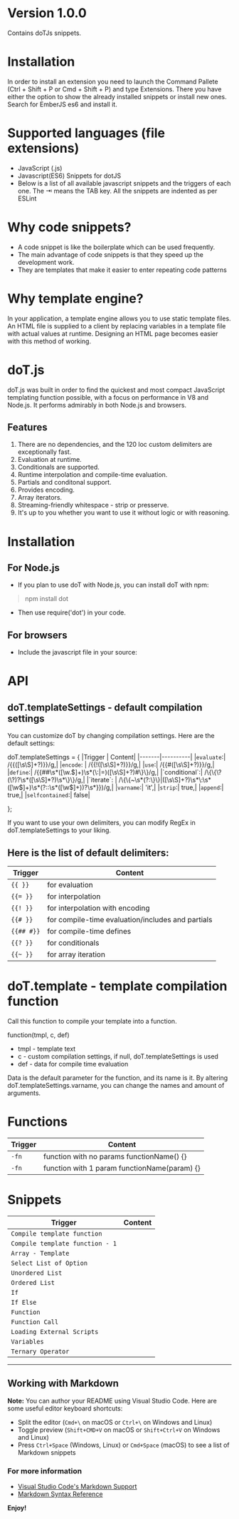 # Version 1.0.0
Contains doTJs snippets.

# Installation
In order to install an extension you need to launch the Command Pallete (Ctrl + Shift + P or Cmd + Shift + P) and type Extensions. There you have either the option to show the already installed snippets or install new ones. Search for EmberJS es6 and install it.

# Supported languages (file extensions)
- JavaScript (.js)
- Javascript(ES6) Snippets for dotJS
- Below is a list of all available javascript snippets and the triggers of each one. The ⇥ means the TAB key. All the snippets are indented as per ESLint

# Why code snippets?
- A code snippet is like the boilerplate which can be used frequently. 
- The main advantage of code snippets is that they speed up the development work. 
- They are templates that make it easier to enter repeating code patterns

# Why template engine?
In your application, a template engine allows you to use static template files. An HTML file is supplied to a client by replacing variables in a template file with actual values at runtime. Designing an HTML page becomes easier with this method of working.

# doT.js 
doT.js was built in order to find the quickest and most compact JavaScript templating function possible, with a focus on performance in V8 and Node.js. 
It performs admirably in both Node.js and browsers.
## Features
1. There are no dependencies, and the 120 loc custom delimiters are exceptionally fast.
2. Evaluation at runtime.
3. Conditionals are supported. 
4. Runtime interpolation and compile-time evaluation. 
5. Partials and conditonal support.
6. Provides encoding. 
7. Array iterators.
8. Streaming-friendly whitespace - strip or presserve.
9. It's up to you whether you want to use it without logic or with reasoning.

# Installation
## For Node.js
- If you plan to use doT with Node.js, you can install doT with npm:
> npm install dot
- Then use require('dot') in your code.
## For browsers
- Include the javascript file in your source:
<script type="text/javascript" src="doT.js"></script>

# API
## doT.templateSettings - default compilation settings
You can customize doT by changing compilation settings. Here are the default settings:

doT.templateSettings = {
|Trigger |	Content|
|-------|----------|
  |`evaluate`:|    /\{\{([\s\S]+?)\}\}/g,|
  |`encode`: |     /\{\{!([\s\S]+?)\}\}/g,|
  |`use`:|         /\{\{#([\s\S]+?)\}\}/g,|
  |`define`:|      /\{\{##\s*([\w\.$]+)\s*(\:|=)([\s\S]+?)#\}\}/g,|
  |`conditional`:| /\{\{\?(\?)?\s*([\s\S]*?)\s*\}\}/g,|
  |`iterate`: |    /\{\{~\s*(?:\}\}|([\s\S]+?)\s*\:\s*([\w$]+)\s*(?:\:\s*([\w$]+))?\s*\}\})/g,|
  |`varname`:| 'it',|
  |`strip`:| true,|
  |`append`:| true,|
  |`selfcontained`:| false|

};

If you want to use your own delimiters, you can modify RegEx in doT.templateSettings to your liking.

## Here is the list of default delimiters:
|Trigger |	Content|
|-------|----------|
|`{{ }}`|	for evaluation|
|`{{= }}`|	for interpolation|
|`{{! }}`	|for interpolation with encoding|
|`{{# }}`	|for compile-time evaluation/includes and partials|
|`{{## #}}`	|for compile-time defines|
|`{{? }}`|	for conditionals|
|`{{~ }}`	|for array iteration|

# doT.template - template compilation function
Call this function to compile your template into a function.

function(tmpl, c, def)
- tmpl - template text
- c - custom compilation settings, if null, doT.templateSettings is used
- def - data for compile time evaluation

Data is the default parameter for the function, and its name is it. By altering doT.templateSettings.varname, you can change the names and amount of arguments.

# Functions
|Trigger |	Content|
|-------|----------|
|`-fn`|	function with no params functionName() {}|
|`-fn`|	function with 1 param functionName(param) {}|

# Snippets
|Trigger |	Content|
|-------|----------|
|`Compile template function`|
|`Compile template function - 1`|
|`Array - Template`|
|`Select List of Option`|
|`Unordered List`|
|`Ordered List`|
|`If`|
|`If Else`|
|`Function`|
|`Function Call`|
|`Loading External Scripts`|
|`Variables`|
|`Ternary Operator `|




-----------------------------------------------------------------------------------------------------------

## Working with Markdown

**Note:** You can author your README using Visual Studio Code.  Here are some useful editor keyboard shortcuts:

* Split the editor (`Cmd+\` on macOS or `Ctrl+\` on Windows and Linux)
* Toggle preview (`Shift+CMD+V` on macOS or `Shift+Ctrl+V` on Windows and Linux)
* Press `Ctrl+Space` (Windows, Linux) or `Cmd+Space` (macOS) to see a list of Markdown snippets

### For more information

* [Visual Studio Code's Markdown Support](http://code.visualstudio.com/docs/languages/markdown)
* [Markdown Syntax Reference](https://help.github.com/articles/markdown-basics/)

**Enjoy!**
